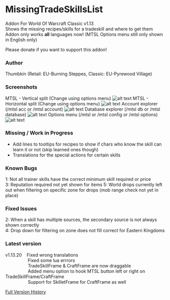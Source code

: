 # MissingTradeSkillsList
Addon For World Of Warcraft Classic v1.13  
Shows the missing recipes/skills for a tradeskill and where to get them  
Addon only works **all** languages now! (MTSL Options menu still only shown in English only)  

Please donate if you want to support this addon!

### Author
Thumbkin (Retail: EU-Burning Steppes, Classic: EU-Pyrewood Village)

### Screenshots
MTSL - Vertical split (Change using options menu)
![alt text](https://media.forgecdn.net/attachments/265/613/mtsl_main.png "Missing TradeSkills List - Vertical Split")
MTSL - Horizontal split (Change using options menu)
![alt text](https://media.forgecdn.net/attachments/265/614/mtsl_main_horizontal.png "Missing TradeSkills List - Horizontal Split")
Account explorer (/mtsl acc or /mtsl account)
![alt text](https://media.forgecdn.net/attachments/265/616/mtsl_account.png "Missing TradeSkills List - Account explorer")
Database explorer (/mtsl db or /mtsl database)
![alt text](https://media.forgecdn.net/attachments/265/615/mtsl_database.png "Missing TradeSkills List - Database explorer")
Options menu (/mtsl or /mtsl config or /mtsl options)
![alt text](https://media.forgecdn.net/attachments/265/541/mtsl_options.png "Missing TradeSkills List - Options menu")

### Missing / Work in Progress
  * Add lines to tooltips for recipes to show if chars who know the skill can learn it or not (skip learned ones though)
  * Translations for the special actions for certain skills  

### Known Bugs
1: Not all trainer skills have the correct minimum skill required or price  
3: Reputation required not yet shown for items
5: World drops currently left out when filtering on specific zone for drops (mob range check not yet in place)

### Fixed Issues
2: When a skill has multiple sources, the secondary source is not always shown correctly  
4: Drop down for filtering on zone does not fill correct for Eastern Kingdoms  

### Latest version 
v1.13.20&nbsp;&nbsp;&nbsp;&nbsp;Fixed wrong translations  
&nbsp;&nbsp;&nbsp;&nbsp;&nbsp;&nbsp;&nbsp;&nbsp;&nbsp;&nbsp;&nbsp;&nbsp;&nbsp;&nbsp;&nbsp;&nbsp;&nbsp;&nbsp;Fixed some lua errrors  
&nbsp;&nbsp;&nbsp;&nbsp;&nbsp;&nbsp;&nbsp;&nbsp;&nbsp;&nbsp;&nbsp;&nbsp;&nbsp;&nbsp;&nbsp;&nbsp;&nbsp;&nbsp;TradeSkillFrame & CraftFrame are now draggable  
&nbsp;&nbsp;&nbsp;&nbsp;&nbsp;&nbsp;&nbsp;&nbsp;&nbsp;&nbsp;&nbsp;&nbsp;&nbsp;&nbsp;&nbsp;&nbsp;&nbsp;&nbsp;Added menu option to hook MTSL button left or right on TradeSkillFrame/CraftFrame  
&nbsp;&nbsp;&nbsp;&nbsp;&nbsp;&nbsp;&nbsp;&nbsp;&nbsp;&nbsp;&nbsp;&nbsp;&nbsp;&nbsp;&nbsp;&nbsp;&nbsp;&nbsp;Support for SkilletFrame for CraftFrame as well  

[Full Version History](VERSION_HISTORY.md)